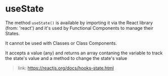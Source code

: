 # useState

The method <code>useState()</code> is available by importing it via the React library (from: 'react') and it's used by Functional Components to manage their States.

It cannot be used with Classes or Class Components.

It accepts a value (any) and returns an array contaning the variable to track the state's value and a method to change the state's value

>link: https://reactjs.org/docs/hooks-state.html
